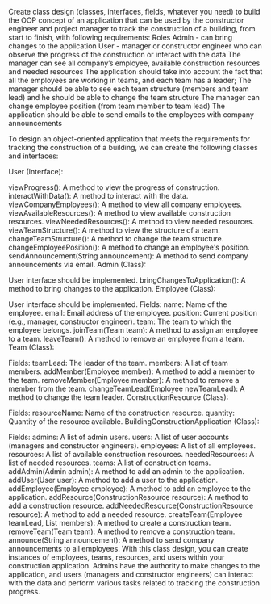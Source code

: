 Create class design (classes, interfaces, fields, whatever you need) to build the OOP concept of an application that can
be used by the constructor engineer and project manager to track the construction of a building, from start to finish,
with following requirements:
Roles
Admin - can bring changes to the application
User - manager or constructor engineer who can observe the progress of the construction or interact with the data
The manager can see all company’s employee, available construction resources and needed resources
The application should take into account the fact that all the employees are working in teams, and each team has a
leader; The manager should be able to see each team structure (members and team lead) and he should be able to change
the team structure
The manager can change employee position (from team member to team lead)
The application should be able to send emails to the employees with company announcements

To design an object-oriented application that meets the requirements for tracking the construction of a building, we can
create the following classes and interfaces:

User (Interface):

viewProgress(): A method to view the progress of construction.
interactWithData(): A method to interact with the data.
viewCompanyEmployees(): A method to view all company employees.
viewAvailableResources(): A method to view available construction resources.
viewNeededResources(): A method to view needed resources.
viewTeamStructure(): A method to view the structure of a team.
changeTeamStructure(): A method to change the team structure.
changeEmployeePosition(): A method to change an employee's position.
sendAnnouncement(String announcement): A method to send company announcements via email.
Admin (Class):

User interface should be implemented.
bringChangesToApplication(): A method to bring changes to the application.
Employee (Class):

User interface should be implemented.
Fields:
name: Name of the employee.
email: Email address of the employee.
position: Current position (e.g., manager, constructor engineer).
team: The team to which the employee belongs.
joinTeam(Team team): A method to assign an employee to a team.
leaveTeam(): A method to remove an employee from a team.
Team (Class):

Fields:
teamLead: The leader of the team.
members: A list of team members.
addMember(Employee member): A method to add a member to the team.
removeMember(Employee member): A method to remove a member from the team.
changeTeamLead(Employee newTeamLead): A method to change the team leader.
ConstructionResource (Class):

Fields:
resourceName: Name of the construction resource.
quantity: Quantity of the resource available.
BuildingConstructionApplication (Class):

Fields:
admins: A list of admin users.
users: A list of user accounts (managers and constructor engineers).
employees: A list of all employees.
resources: A list of available construction resources.
neededResources: A list of needed resources.
teams: A list of construction teams.
addAdmin(Admin admin): A method to add an admin to the application.
addUser(User user): A method to add a user to the application.
addEmployee(Employee employee): A method to add an employee to the application.
addResource(ConstructionResource resource): A method to add a construction resource.
addNeededResource(ConstructionResource resource): A method to add a needed resource.
createTeam(Employee teamLead, List<Employee> members): A method to create a construction team.
removeTeam(Team team): A method to remove a construction team.
announce(String announcement): A method to send company announcements to all employees.
With this class design, you can create instances of employees, teams, resources, and users within your construction
application. Admins have the authority to make changes to the application, and users (managers and constructor
engineers) can interact with the data and perform various tasks related to tracking the construction progress.
